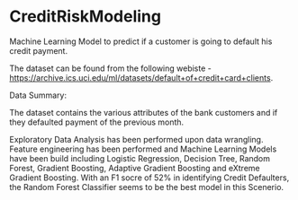 # CreditRiskModeling

Machine Learning Model to predict if a customer is going to default his credit payment.

The dataset can be found from the following webiste - https://archive.ics.uci.edu/ml/datasets/default+of+credit+card+clients.

Data Summary:

The dataset contains the various attributes of the bank customers and if they defaulted payment of the previous month. 

Exploratory Data Analysis has been performed upon data wrangling. Feature engineering has been performed and Machine Learning Models have been build including Logistic Regression, Decision Tree, Random Forest, Gradient Boosting, Adaptive Gradient Boosting and eXtreme Gradient Boosting. With an F1 socre of 52% in identifying Credit Defaulters, the Random Forest Classifier seems to be the best model in this Scenerio.  
